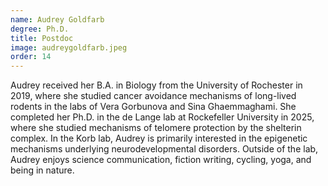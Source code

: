 ```yaml
---
name: Audrey Goldfarb
degree: Ph.D.
title: Postdoc
image: audreygoldfarb.jpeg
order: 14
---
```

Audrey received her B.A. in Biology from the University of Rochester in 2019, where she studied cancer avoidance mechanisms of long-lived rodents in the labs of Vera Gorbunova and Sina Ghaemmaghami. She completed her Ph.D. in the de Lange lab at Rockefeller University in 2025, where she studied mechanisms of telomere protection by the shelterin complex. In the Korb lab, Audrey is primarily interested in the epigenetic mechanisms underlying neurodevelopmental disorders. Outside of the lab, Audrey enjoys science communication, fiction writing, cycling, yoga, and being in nature.